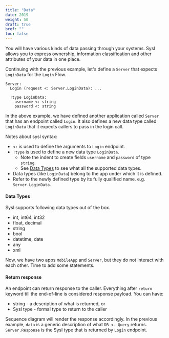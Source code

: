```yaml
---
title: "Data"
date: 2019
weight: 50
draft: true
bref: ""
toc: false
---
```


You will have various kinds of data passing through your systems. Sysl allows you to express ownership, information classification and other attributes of your data in one place.

Continuing with the previous example, let's define a `Server` that expects `LoginData` for the `Login` Flow.
```
Server:
  Login (request <: Server.LoginData): ...

  !type LoginData:
    username <: string
    password <: string
```
In the above example, we have defined another application called `Server` that has an endpoint called `Login`. It also defines a new data type called `LoginData` that it expects callers to pass in the login call.

Notes about sysl syntax:
  * `<:` is used to define the arguments to `Login` endpoint.
  * `!type` is used to define a new data type `LoginData`.
    * Note the indent to create fields `username` and `password` of type `string`.
    * See [Data Types](#data-types) to see what all the supported data types.
  * Data types (like `LoginData`) belong to the app under which it is defined.
  * Refer to the newly defined type by its fully qualified name. e.g. `Server.LoginData`.

#### Data Types
Sysl supports following data types out of the box.
  * int, int64, int32
  * float, decimal
  * string
  * bool
  * datetime, date
  * any
  * xml


Now, we have two apps `MobileApp` and `Server`, but they do not interact with each other. Time to add some statements.


#### Return response
An endpoint can return response to the caller. Everything after `return` keyword till the end-of-line is considered response payload. You can have:
  * string - a description of what is returned, or
  * Sysl type - formal type to return to the caller

Sequence diagram will render the response accordingly. In the previous example, `data` is a generic description of what `DB <- Query` returns. `Server.Response` is the Sysl type that is returned by `Login` endpoint.
